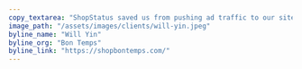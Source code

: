 ```yaml
---
copy_textarea: "ShopStatus saved us from pushing ad traffic to our site during an outage."
image_path: "/assets/images/clients/will-yin.jpeg"
byline_name: "Will Yin"
byline_org: "Bon Temps"
byline_link: "https://shopbontemps.com/"
---
```

